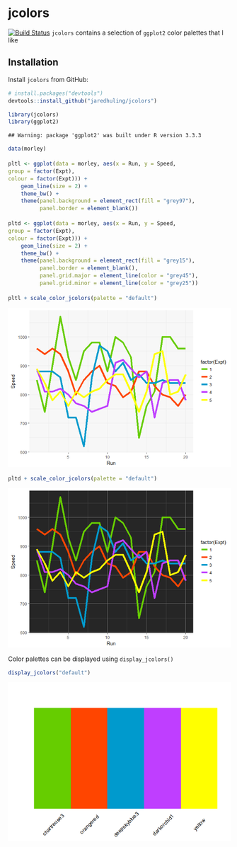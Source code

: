 


# jcolors

[![Build Status](https://travis-ci.org/jaredhuling/jcolors.svg?branch=master)](https://travis-ci.org/road2stat/ggsci)
`jcolors` contains a selection of `ggplot2` color palettes that I like

## Installation


Install `jcolors` from GitHub:


```r
# install.packages("devtools")
devtools::install_github("jaredhuling/jcolors")
```


```r
library(jcolors)
library(ggplot2)
```

```
## Warning: package 'ggplot2' was built under R version 3.3.3
```

```r
data(morley)

pltl <- ggplot(data = morley, aes(x = Run, y = Speed,
group = factor(Expt),
colour = factor(Expt))) +
    geom_line(size = 2) +
    theme_bw() +
    theme(panel.background = element_rect(fill = "grey97"),
          panel.border = element_blank())

pltd <- ggplot(data = morley, aes(x = Run, y = Speed,
group = factor(Expt),
colour = factor(Expt))) +
    geom_line(size = 2) +
    theme_bw() +
    theme(panel.background = element_rect(fill = "grey15"),
          panel.border = element_blank(),
          panel.grid.major = element_line(color = "grey45"),
          panel.grid.minor = element_line(color = "grey25"))

pltl + scale_color_jcolors(palette = "default")
```

![](vignettes/unnamed-chunk-2-1.png)<!-- -->

```r
pltd + scale_color_jcolors(palette = "default")
```

![](vignettes/unnamed-chunk-2-2.png)<!-- -->

Color palettes can be displayed using `display_jcolors()`


```r
display_jcolors("default")
```

![](vignettes/unnamed-chunk-3-1.png)<!-- -->
